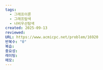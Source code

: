 ```yaml
---
tags:
  - 그래프이론
  - 그래프탐색
  - 너비우선탐색
created: 2025-09-13
reviewed:
URL: https://www.acmicpc.net/problem/16920
반복수: "0"
복습:
중요성:
레이팅:
메모:
---
```

